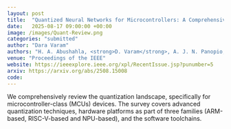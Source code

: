```yaml
---
layout: post
title:  "Quantized Neural Networks for Microcontrollers: A Comprehensive Review of Methods, Platforms, and Applications"
date:   2025-08-17 09:00:00 +00:00
image: /images/Quant-Review.png
categories: "submitted"
author: "Dara Varam"
authors: "H. A. Abushahla, <strong>D. Varam</strong>, A. J. N. Panopio, and M. I. AlHajri"
venue: "Proceedings of the IEEE"
website: https://ieeexplore.ieee.org/xpl/RecentIssue.jsp?punumber=5
arxiv: https://arxiv.org/abs/2508.15008
code:
---
```


We comprehensively review the quantization landscape, specifically for microcontroller-class (MCUs) devices. The survey covers advanced quantization techniques, hardware platforms as part of three families (ARM-based, RISC-V-based and NPU-based), and the software toolchains. 
